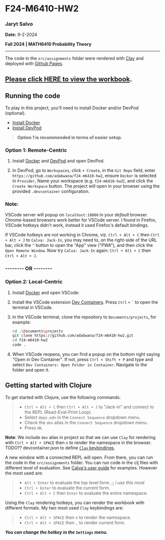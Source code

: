 # F24-M6410-HW2

### Jaryt Salvo
**Date:** 9-2-2024

**Fall 2024 | MATH6410 Probability Theory**

*************

The code in the `src/assignments` folder were rendered with [Clay](https://scicloj.github.io/clay/) and deployed with [Github Pages](https://pages.github.com/). 

## **[Please click HERE to view the workbook](https://adabwana.github.io/f24-m6410-hw2/).**

## Running the code

To play in this project, you'll need to install Docker and/or DevPod (optional). 

   - [Install Docker](https://docs.docker.com/get-docker/)
   - [Install DevPod](https://devpod.sh/)

> **Option 1 is recommended in terms of easier setup.**

### **Option 1: Remote-Centric** 

1. Install [Docker](https://docs.docker.com/get-docker/) and [DevPod](https://devpod.sh/) and open DevPod.

2. In DevPod, go to `Workspaces`, click `+ Create`, in the `Git Repo` field, enter `https://github.com/adabwana/f24-m6410-hw2`, ensure `Docker` is selected in `Provider`, Name your workspace (e.g. `f24-m6410-hw2`), and click the `Create Workspace` button. The project will open in your browser using the provided `.devcontainer` configuration.

### **Note**: 

VSCode server will popup on `localhost:10800` in your *default* browser. Chrome-based browsers work better for VSCode server. I found in Firefox, VSCode hotkeys didn't work, instead it used Firefox's default bindings. 

If VSCode hotkeys are not working in Chrome, viz. `Ctrl + Alt + C` then `Ctrl + Alt + J` to `Calva: Jack-In`, you may need to, on the right-side of the URL bar, click the `^` button to open the "App" view ("PWA"), and then click the `Open Remote Window`. Now try `Calva: Jack-In` again: `Ctrl + Alt + C` then `Ctrl + Alt + J`.


### -------- **OR** --------


### **Option 2: Local-Centric** 

1. Install [Docker](https://docs.docker.com/get-docker/) and open VSCode:

2. Install the VSCode extension [Dev Containers](https://marketplace.visualstudio.com/items?itemName=ms-vscode-remote.remote-containers). Press `Ctrl` `+` `` ` `` to open the terminal in VSCode.

3. In the VSCode terminal, clone the repository to `Documents/projects`, for example:

   ```bash
   cd .\Documents\projects
   git clone https://github.com/adabwana/f24-m6410-hw2.git
   cd f24-m6410-hw2
   code .
   ```

4. When VSCode reopens, you can find a popup on the bottom right saying "Open in Dev Container". If not, press `Ctrl + Shift + P` and type and select `Dev Containers: Open Folder in Container`. Navigate to the folder and open it.

## Getting started with Clojure
To get started with Clojure, use the following commands:

> - `Ctrl + Alt + C` then `Ctrl + Alt + J` to "Jack-in" and connect to the REPL (Read-Eval-Print Loop).
> - Select `deps.edn` in the `Connect Sequence` dropdown menu.
> - Check the `dev` alias in the `Connect Sequence` dropdown menu.
> - Press `OK`.

**Note**: We include `dev` alias in project so that we can use `Clay` for rendering with `Ctrl + Alt + SPACE` then `n` to render the namespace in the browser. TODO?? devcontainer.json to define [`Clay` keybindings](https://github.com/scicloj/clay/blob/main/resources/calva.exports/config.edn).

A new window with a connected REPL will open. From there, you can run the code in the `src/assignments` folder. You can run code in the clj files with different level of evaluation. See [Calva's user guide](https://calva.io/eval-tips/) for examples. However the most used are:

> - `Alt + Enter` to evaluate the top level form. ;; *i use this most*
> - `Ctrl + Enter` to evaluate the current form.
> - `Ctrl + Alt + C` then `Enter` to evaluate the entire namespace.

Using the `Clay` rendering hotkeys, you can render the workbook with different formats. My two most used `Clay` keybindings are:

> - `Ctrl + Alt + SPACE` then `n` to render the namespace.
> - `Ctrl + Alt + SPACE` then `,` to render current form.

***You can change the hotkey in the `Settings` menu.***
